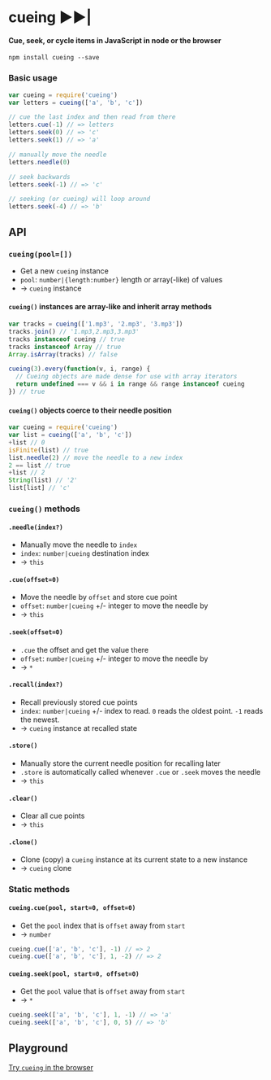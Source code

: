 # cueing &#9658;&#9658;|
#### Cue, seek, or cycle items in JavaScript in node or the browser

```
npm install cueing --save
```

### Basic usage

```js
var cueing = require('cueing')
var letters = cueing(['a', 'b', 'c'])

// cue the last index and then read from there
letters.cue(-1) // => letters
letters.seek(0) // => 'c'
letters.seek(1) // => 'a'

// manually move the needle
letters.needle(0)

// seek backwards
letters.seek(-1) // => 'c'

// seeking (or cueing) will loop around
letters.seek(-4) // => 'b'
```

## API

### `cueing(pool=[])`
- Get a new `cueing` instance
- `pool`: `number|{length:number}` length or array(-like) of values
- &rarr; `cueing` instance

#### `cueing()` instances are array-like and inherit array methods

```js
var tracks = cueing(['1.mp3', '2.mp3', '3.mp3'])
tracks.join() // '1.mp3,2.mp3,3.mp3'
tracks instanceof cueing // true
tracks instanceof Array // true
Array.isArray(tracks) // false

cueing(3).every(function(v, i, range) {
  // Cueing objects are made dense for use with array iterators
  return undefined === v && i in range && range instanceof cueing
}) // true
```

#### `cueing()` objects coerce to their needle position

```js
var cueing = require('cueing')
var list = cueing(['a', 'b', 'c'])
+list // 0
isFinite(list) // true
list.needle(2) // move the needle to a new index
2 == list // true
+list // 2
String(list) // '2'
list[list] // 'c'
```

### `cueing()` methods

#### `.needle(index?)`
- Manually move the needle to `index`
- `index`: `number|cueing` destination index
- &rarr; `this`

#### `.cue(offset=0)`
- Move the needle by `offset` and store cue point
- `offset`: `number|cueing` +/- integer to move the needle by
- &rarr; `this`

#### `.seek(offset=0)`
- `.cue` the offset and get the value there
- `offset`: `number|cueing` +/- integer to move the needle by
- &rarr; `*`

#### `.recall(index?)`
- Recall previously stored cue points
- `index`: `number|cueing` +/- index to read. `0` reads the oldest point. `-1` reads the newest.
- &rarr; `cueing` instance at recalled state

#### `.store()`
- Manually store the current needle position for recalling later
- `.store` is automatically called whenever `.cue` or `.seek` moves the needle
- &rarr; `this`

#### `.clear()`
- Clear all cue points
- &rarr; `this`

#### `.clone()`
- Clone (copy) a `cueing` instance at its current state to a new instance
- &rarr; `cueing` clone

### Static methods

#### `cueing.cue(pool, start=0, offset=0)`
- Get the `pool` index that is `offset` away from `start`
- &rarr; `number`

```js
cueing.cue(['a', 'b', 'c'], -1) // => 2
cueing.cue(['a', 'b', 'c'], 1, -2) // => 2
```

#### `cueing.seek(pool, start=0, offset=0)`
- Get the `pool` value that is `offset` away from `start`
- &rarr; `*`

```js
cueing.seek(['a', 'b', 'c'], 1, -1) // => 'a'
cueing.seek(['a', 'b', 'c'], 0, 5) // => 'b'
```

## Playground
[Try `cueing` in the browser](http://ryanve.github.io/cueing/)

